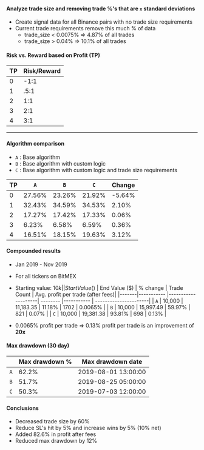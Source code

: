
#### Analyze trade size and removing trade %'s that are `x` standard deviations
- Create signal data for all Binance pairs with no trade size requirements
- Current trade requirements remove this much % of data
  - trade_size < 0.0075%  =>  4.87% of all trades
  - trade_size > 0.04%    =>  10.1% of all trades


#### Risk vs. Reward based on Profit (TP)
|   TP    | Risk/Reward |
|---------|-------------|
|   0     |    -1:1     |
|   1     |    .5:1     |
|   2     |     1:1     |
|   3     |     2:1     |
|   4     |     3:1     |

---

#### Algorithm comparison
- `A` : Base algorithm
- `B` : Base algorithm with custom logic
- `C` : Base algorithm with custom logic and trade size requirements

|   TP    |    `A`    |    `B`    |    `C`    |   Change   |
|---------|-----------|-----------|-----------|------------|
|   0     |  27.56%   |  23.26%   |  21.92%   |   -5.64%   |
|   1     |  32.43%   |  34.59%   |  34.53%   |    2.10%   |
|   2     |  17.27%   |  17.42%   |  17.33%   |    0.06%   |
|   3     |   6.23%   |   6.58%   |   6.59%   |    0.36%   |
|   4     |  16.51%   |  18.15%   |  19.63%   |    3.12%   |



#### Compounded results
* Jan 2019 - Nov 2019
* For all tickers on BitMEX
* Starting value: $10k
|       | Start Value ($)   | End Value ($)      |   % change | Trade Count | Avg. profit per trade (after fees)|
|-------|-----------        |--------------------| --------   |-----------  | ----------------------|
|  `A`  |    10,000         |    11,183.35       |  11.18%    |   1702      |         0.0065%       |
|  `B`  |    10,000         |    15,997.49       |  59.97%    |    821      |         0.07%         |
|  `C`  |    10,000         |    19,381.38       |  93.81%    |    698      |         0.13%         |


* 0.0065% profit per trade => 0.13% profit per trade is an improvement of __20x__




#### Max drawdown (30 day)
|       | Max drawdown % | Max drawdown date   |
|-------|-----------   |-------------------|
|  `A`  |    62.2%    |2019-08-01 13:00:00|
|  `B`  |    51.7%    |2019-08-25 05:00:00|
|  `C`  |    50.3%    |2019-07-03 12:00:00|

#### Conclusions
* Decreased trade size by 60%
* Reduce SL's hit by 5% and increase wins by 5% (10% net)
* Added 82.6% in profit after fees
* Reduced max drawdown by 12%
